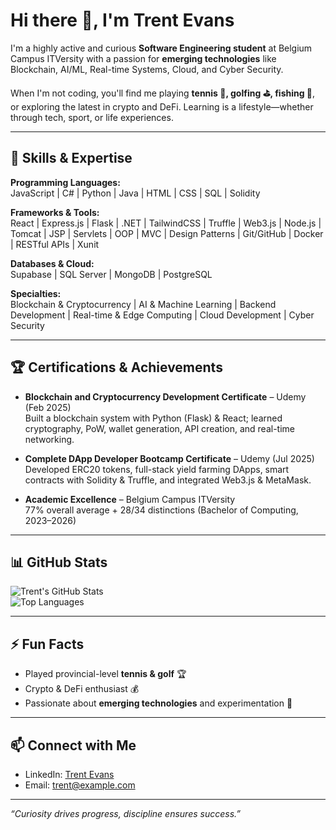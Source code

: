 # Hi there 👋, I'm Trent Evans

I'm a highly active and curious **Software Engineering student** at Belgium Campus ITVersity with a passion for **emerging technologies** like Blockchain, AI/ML, Real-time Systems, Cloud, and Cyber Security.  

When I'm not coding, you'll find me playing **tennis 🎾, golfing ⛳, fishing 🎣**, or exploring the latest in crypto and DeFi. Learning is a lifestyle—whether through tech, sport, or life experiences.

---

## 🚀 Skills & Expertise

**Programming Languages:**  
JavaScript | C# | Python | Java | HTML | CSS | SQL | Solidity  

**Frameworks & Tools:**  
React | Express.js | Flask | .NET | TailwindCSS | Truffle | Web3.js | Node.js | Tomcat | JSP | Servlets | OOP | MVC | Design Patterns | Git/GitHub | Docker | RESTful APIs | Xunit  

**Databases & Cloud:**  
Supabase | SQL Server | MongoDB | PostgreSQL  

**Specialties:**  
Blockchain & Cryptocurrency | AI & Machine Learning | Backend Development | Real-time & Edge Computing | Cloud Development | Cyber Security  

---

## 🏆 Certifications & Achievements

- **Blockchain and Cryptocurrency Development Certificate** – Udemy (Feb 2025)  
  Built a blockchain system with Python (Flask) & React; learned cryptography, PoW, wallet generation, API creation, and real-time networking.

- **Complete DApp Developer Bootcamp Certificate** – Udemy (Jul 2025)  
  Developed ERC20 tokens, full-stack yield farming DApps, smart contracts with Solidity & Truffle, and integrated Web3.js & MetaMask.

- **Academic Excellence** – Belgium Campus ITVersity  
  77% overall average + 28/34 distinctions (Bachelor of Computing, 2023–2026)

---

## 📊 GitHub Stats

![Trent's GitHub Stats](https://github-readme-stats.vercel.app/api?username=trenti6&show_icons=true&theme=radical)  
![Top Languages](https://github-readme-stats.vercel.app/api/top-langs/?username=trenti6&layout=compact&theme=radical)

---

## ⚡ Fun Facts

- Played provincial-level **tennis & golf** 🏆  
- Crypto & DeFi enthusiast 💰  
- Passionate about **emerging technologies** and experimentation 🔧  

---

## 📫 Connect with Me

- LinkedIn: [Trent Evans](https://www.linkedin.com/in/yourprofile)  
- Email: trent@example.com  

---

*“Curiosity drives progress, discipline ensures success.”*
